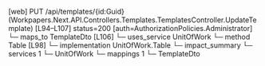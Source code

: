 [web] PUT /api/templates/{id:Guid}  (Workpapers.Next.API.Controllers.Templates.TemplatesController.UpdateTemplate)  [L94–L107] status=200 [auth=AuthorizationPolicies.Administrator]
  └─ maps_to TemplateDto [L106]
  └─ uses_service UnitOfWork
    └─ method Table [L98]
      └─ implementation UnitOfWork.Table
  └─ impact_summary
    └─ services 1
      └─ UnitOfWork
    └─ mappings 1
      └─ TemplateDto


